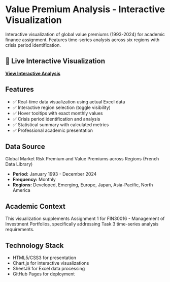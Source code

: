 # Value Premium Analysis - Interactive Visualization

Interactive visualization of global value premiums (1993-2024) for academic finance assignment. Features time-series analysis across six regions with crisis period identification.

## 🔗 Live Interactive Visualization
**[View Interactive Analysis](https://martinmd79.github.io/ValuePremiumAnalysis/)**

## Features
- ✅ Real-time data visualization using actual Excel data
- ✅ Interactive region selection (toggle visibility)
- ✅ Hover tooltips with exact monthly values
- ✅ Crisis period identification and analysis
- ✅ Statistical summary with calculated metrics
- ✅ Professional academic presentation

## Data Source
Global Market Risk Premium and Value Premiums across Regions (French Data Library)
- **Period:** January 1993 - December 2024
- **Frequency:** Monthly
- **Regions:** Developed, Emerging, Europe, Japan, Asia-Pacific, North America

## Academic Context
This visualization supplements Assignment 1 for FIN30016 - Management of Investment Portfolios, specifically addressing Task 3 time-series analysis requirements.

## Technology Stack
- HTML5/CSS3 for presentation
- Chart.js for interactive visualizations
- SheetJS for Excel data processing
- GitHub Pages for deployment
